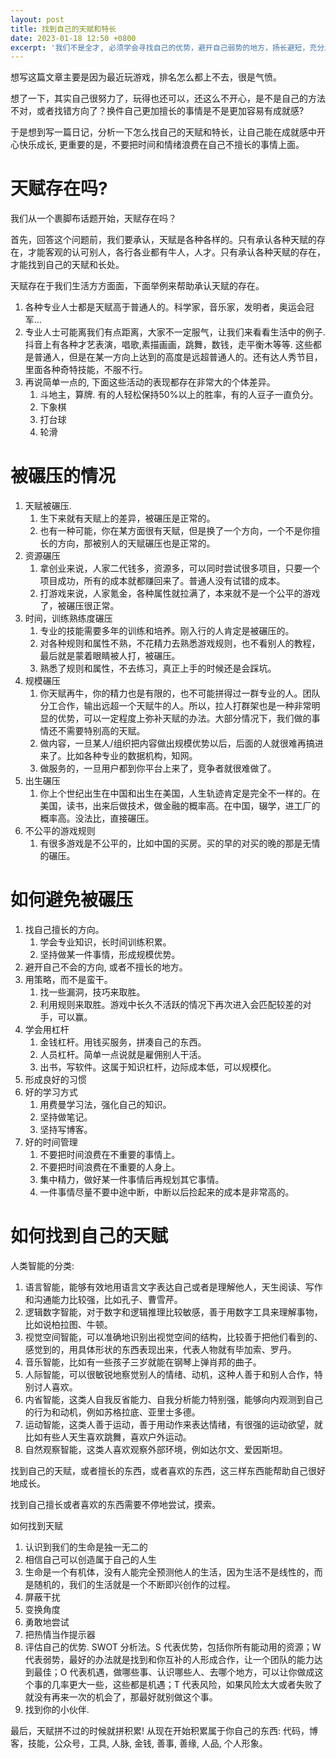 ```yaml
---
layout: post
title: 找到自己的天赋和特长
date: 2023-01-18 12:50 +0800
excerpt: '我们不是全才, 必须学会寻找自己的优势，避开自己弱势的地方，扬长避短，充分发挥自己的特长和价值。'
---
```

想写这篇文章主要是因为最近玩游戏，排名怎么都上不去，很是气愤。

想了一下，其实自己很努力了，玩得也还可以，还这么不开心，是不是自己的方法不对，或者找错方向了？换件自己更加擅长的事情是不是更加容易有成就感?

于是想到写一篇日记，分析一下怎么找自己的天赋和特长，让自己能在成就感中开心快乐成长, 更重要的是，不要把时间和情绪浪费在自己不擅长的事情上面。

# 天赋存在吗?
我们从一个裹脚布话题开始，天赋存在吗？

首先，回答这个问题前，我们要承认，天赋是各种各样的。只有承认各种天赋的存在，才能客观的认可别人，各行各业都有牛人，人才。只有承认各种天赋的存在，才能找到自己的天赋和长处。

天赋存在于我们生活方方面面，下面举例来帮助承认天赋的存在。
1. 各种专业人士都是天赋高于普通人的。科学家，音乐家，发明者，奥运会冠军...
2. 专业人士可能离我们有点距离，大家不一定服气，让我们来看看生活中的例子. 抖音上有各种才艺表演，唱歌,素描画画，跳舞，数钱，走平衡木等等. 这些都是普通人，但是在某一方向上达到的高度是远超普通人的。还有达人秀节目，里面各种奇特技能，不服不行。
3. 再说简单一点的, 下面这些活动的表现都存在非常大的个体差异。
   1. 斗地主，算牌. 有的人轻松保持50%以上的胜率，有的人豆子一直负分。
   2. 下象棋
   3. 打台球
   4. 轮滑

# 被碾压的情况
1. 天赋被碾压. 
   1. 生下来就有天赋上的差异，被碾压是正常的。
   2. 也有一种可能，你在某方面很有天赋，但是换了一个方向，一个不是你擅长的方向，那被别人的天赋碾压也是正常的。
2. 资源碾压
   1. 拿创业来说，人家二代钱多，资源多，可以同时尝试很多项目，只要一个项目成功，所有的成本就都赚回来了。普通人没有试错的成本。
   2. 打游戏来说，人家氪金，各种属性就拉满了，本来就不是一个公平的游戏了，被碾压很正常。
3. 时间，训练熟练度碾压
   1. 专业的技能需要多年的训练和培养。刚入行的人肯定是被碾压的。
   2. 对各种规则和属性不熟，不花精力去熟悉游戏规则，也不看别人的教程，最后就是蒙着眼睛被人打，被碾压。
   3. 熟悉了规则和属性，不去练习，真正上手的时候还是会踩坑。
4. 规模碾压
   1. 你天赋再牛，你的精力也是有限的，也不可能拼得过一群专业的人。团队分工合作，输出远超一个天赋牛的人。所以，拉人打群架也是一种非常明显的优势，可以一定程度上弥补天赋的办法。大部分情况下，我们做的事情还不需要特别高的天赋。
   2. 做内容，一旦某人/组织把内容做出规模优势以后，后面的人就很难再搞进来了。比如各种专业的数据机构，知网。
   3. 做服务的，一旦用户都到你平台上来了，竞争者就很难做了。
5. 出生碾压
   1. 你上个世纪出生在中国和出生在美国，人生轨迹肯定是完全不一样的。在美国，读书，出来后做技术，做金融的概率高。在中国，辍学，进工厂的概率高。没法比，直接碾压。
6. 不公平的游戏规则
   1. 有很多游戏是不公平的，比如中国的买房。买的早的对买的晚的那是无情的碾压。

# 如何避免被碾压

1. 找自己擅长的方向。
   1. 学会专业知识，长时间训练积累。
   2. 坚持做某一件事情，形成规模优势。
2. 避开自己不会的方向, 或者不擅长的地方。
3. 用策略，而不是蛮干。
   1. 找一些漏洞，技巧来取胜。
   2. 利用规则来取胜。游戏中长久不活跃的情况下再次进入会匹配较差的对手，可以赢。
4. 学会用杠杆
   1. 金钱杠杆。用钱买服务，拼凑自己的东西。
   2. 人员杠杆。简单一点说就是雇佣别人干活。
   3. 出书，写软件。这属于知识杠杆，边际成本低，可以规模化。
5. 形成良好的习惯
6. 好的学习方式
   1. 用费曼学习法，强化自己的知识。
   2. 坚持做笔记。
   3. 坚持写博客。
7. 好的时间管理
   1. 不要把时间浪费在不重要的事情上。
   2. 不要把时间浪费在不重要的人身上。
   3. 集中精力，做好某一件事情后再规划其它事情。
   4. 一件事情尽量不要中途中断，中断以后捡起来的成本是非常高的。
   
# 如何找到自己的天赋

人类智能的分类: 
1. 语言智能，能够有效地用语言文字表达自己或者是理解他人，天生阅读、写作和沟通能力比较强，比如孔子、曹雪芹。
2. 逻辑数字智能，对于数字和逻辑推理比较敏感，善于用数字工具来理解事物，比如说柏拉图、牛顿。
3. 视觉空间智能，可以准确地识别出视觉空间的结构，比较善于把他们看到的、感觉到的，用具体形状的东西表现出来，代表人物就有毕加索、罗丹。
4. 音乐智能，比如有一些孩子三岁就能在钢琴上弹肖邦的曲子。
5. 人际智能，可以很敏锐地察觉别人的情绪、动机，这种人善于和别人合作，特别讨人喜欢。
6. 内省智能，这类人自我反省能力、自我分析能力特别强，能够向内观测到自己的行为和动机，例如苏格拉底、亚里士多德。
7. 运动智能，这类人善于运动，善于用动作来表达情绪，有很强的运动欲望，就比如有些人天生喜欢跳舞，喜欢户外运动。
8. 自然观察智能，这类人喜欢观察外部环境，例如达尔文、爱因斯坦。


找到自己的天赋，或者擅长的东西，或者喜欢的东西，这三样东西能帮助自己很好地成长。

找到自己擅长或者喜欢的东西需要不停地尝试，摸索。

如何找到天赋
1. 认识到我们的生命是独一无二的
2. 相信自己可以创造属于自己的人生
3. 生命是一个有机体，没有人能完全预测他人的生活，因为生活不是线性的，而是随机的，我们的生活就是一个不断即兴创作的过程。
4. 屏蔽干扰
5. 变换角度
6. 勇敢地尝试
7. 把热情当作提示器
8. 评估自己的优势. SWOT 分析法。S 代表优势，包括你所有能动用的资源；W 代表弱势，最好的办法就是找到和你互补的人形成合作，让一个团队的能力达到最佳；O 代表机遇，做哪些事、认识哪些人、去哪个地方，可以让你做成这个事的几率更大一些，这些都是机遇；T 代表风险，如果风险太大或者失败了就没有再来一次的机会了，那最好就别做这个事。
9. 找到你的小伙伴.


最后，天赋拼不过的时候就拼积累! 从现在开始积累属于你自己的东西: 代码，博客，技能，公众号，工具, 人脉, 金钱, 善事, 善缘, 人品, 个人形象。